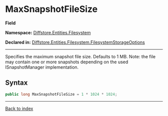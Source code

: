 # MaxSnapshotFileSize

**Field**

**Namespace:** [Diffstore.Entities.Filesystem](Diffstore.Entities.Filesystem.md)

**Declared in:** [Diffstore.Entities.Filesystem.FilesystemStorageOptions](Diffstore.Entities.Filesystem.FilesystemStorageOptions.md)

------



Specifies the maximum snapshot file size. Defaults to 1 MB.
Note: the file may contain one or more snapshots depending on
the used ISnapshotManager implementation.


## Syntax

```csharp
public long MaxSnapshotFileSize = 1 * 1024 * 1024;
```

------

[Back to index](index.md)